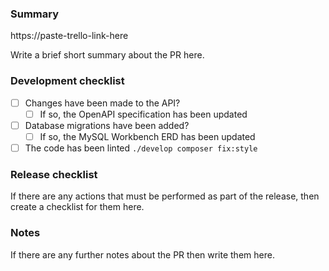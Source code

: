 ### Summary
https://paste-trello-link-here

Write a brief short summary about the PR here.

### Development checklist
- [ ] Changes have been made to the API?
  - [ ] If so, the OpenAPI specification has been updated
- [ ] Database migrations have been added?
  - [ ] If so, the MySQL Workbench ERD has been updated
- [ ] The code has been linted `./develop composer fix:style`

### Release checklist
If there are any actions that must be performed as part of the release, then 
create a checklist for them here.

### Notes
If there are any further notes about the PR then write them here.
